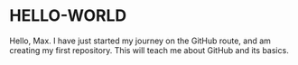 # HELLO-WORLD
Hello, Max. I have just started my journey on the GitHub route, and am creating my first repository. This will teach me about GitHub and its basics.
